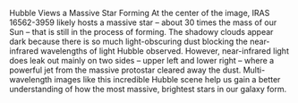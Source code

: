 Hubble Views a Massive Star Forming 
 At the center of the image, IRAS 16562-3959 likely hosts a massive star – about 30 times the mass of our Sun – that is still in the process of forming. The shadowy clouds appear dark because there is so much light-obscuring dust blocking the near-infrared wavelengths of light Hubble observed. However, near-infrared light does leak out mainly on two sides – upper left and lower right – where a powerful jet from the massive protostar cleared away the dust. Multi-wavelength images like this incredible Hubble scene help us gain a better understanding of how the most massive, brightest stars in our galaxy form.